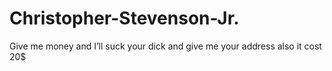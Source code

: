 # Christopher-Stevenson-Jr.
Give me money and I’ll suck your dick and give me your address also it cost 20$
